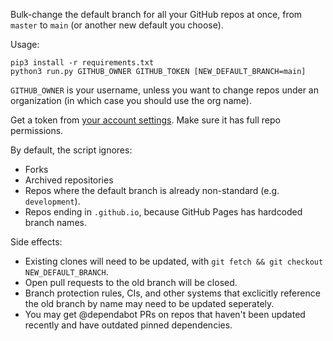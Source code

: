 Bulk-change the default branch for all your GitHub repos at once, from `master` to `main` (or another new default you choose).

Usage:

    pip3 install -r requirements.txt
    python3 run.py GITHUB_OWNER GITHUB_TOKEN [NEW_DEFAULT_BRANCH=main]

`GITHUB_OWNER` is your username, unless you want to change repos under an organization (in which case you should use the org name).

Get a token from [your account settings](https://github.com/settings/tokens). Make sure it has full repo permissions.

By default, the script ignores:

* Forks
* Archived repositories
* Repos where the default branch is already non-standard (e.g. `development`).
* Repos ending in `.github.io`, because GitHub Pages has hardcoded branch names.

Side effects:

* Existing clones will need to be updated, with `git fetch && git checkout NEW_DEFAULT_BRANCH`.
* Open pull requests to the old branch will be closed.
* Branch protection rules, CIs, and other systems that exclicitly reference the old branch by name may need to be updated seperately.
* You may get @dependabot PRs on repos that haven't been updated recently and have outdated pinned dependencies.
